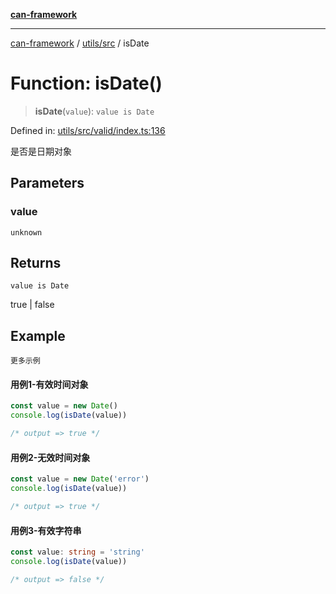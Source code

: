 [**can-framework**](../../../README.md)

***

[can-framework](../../../modules.md) / [utils/src](../README.md) / isDate

# Function: isDate()

> **isDate**(`value`): `value is Date`

Defined in: [utils/src/valid/index.ts:136](https://github.com/acanowl/acanowl-framework/blob/803929d309daee638a276dd80756bc2cc91479c5/packages/utils/src/valid/index.ts#L136)

是否是日期对象

## Parameters

### value

`unknown`

## Returns

`value is Date`

true | false

## Example

```更多示例```
#### 用例1-有效时间对象

```typescript
const value = new Date()
console.log(isDate(value))

/* output => true */
```

#### 用例2-无效时间对象

```typescript
const value = new Date('error')
console.log(isDate(value))

/* output => true */
```

#### 用例3-有效字符串

```typescript
const value: string = 'string'
console.log(isDate(value))

/* output => false */
```
